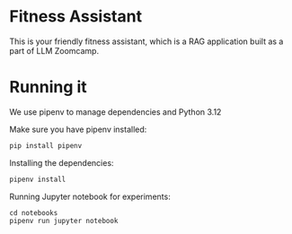 # Fitness Assistant

This is your friendly fitness assistant, which is a RAG application built as a part of LLM Zoomcamp.

# Running it

We use pipenv to manage dependencies and Python 3.12

Make sure you have pipenv installed:

```bash
pip install pipenv
```

Installing the dependencies:

```bash
pipenv install
```

Running Jupyter notebook for experiments:
```
cd notebooks
pipenv run jupyter notebook
```
